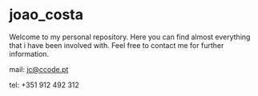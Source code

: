 # joao_costa
Welcome to my personal repository. Here you can find almost everything that i have been involved with. Feel free to contact me for further information.

mail: jc@ccode.pt

tel: +351 912 492 312
